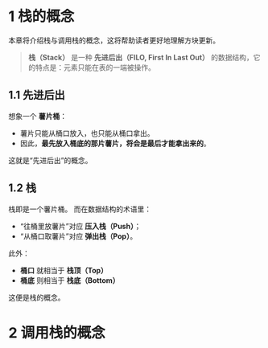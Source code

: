 # 1 栈的概念  
本章将介绍栈与调用栈的概念，这将帮助读者更好地理解方块更新。  

> **栈（Stack）** 是一种 **先进后出（FILO, First In Last Out）** 的数据结构，它的特点是：元素只能在表的一端被操作。  

## 1.1 先进后出
想象一个 **薯片桶**：  
- 薯片只能从桶口放入，也只能从桶口拿出。  
- 因此，**最先放入桶底的那片薯片，将会是最后才能拿出来的**。  

这就是“先进后出”的概念。  
## 1.2 栈
栈即是一个薯片桶。
而在数据结构的术语里：  
- “往桶里放薯片”对应 **压入栈（Push）**；  
- “从桶口取薯片”对应 **弹出栈（Pop）**。  

此外：  
- **桶口** 就相当于 **栈顶（Top）**  
- **桶底** 则相当于 **栈底（Bottom）**  

这便是栈的概念。

# 2 调用栈的概念
